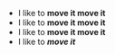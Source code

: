- I like to **move it move it**
- I like to **move it move it**
- I like to **move it move it**
- I like to ***move it***

